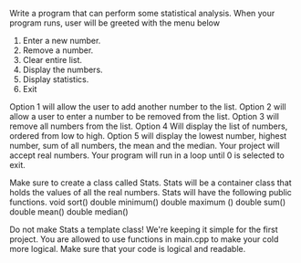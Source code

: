 Write a program that can perform some statistical analysis. When your program runs, user will be greeted with the menu below

1. Enter a new number.
2. Remove a number.
3. Clear entire list.
4. Display the numbers.
5. Display statistics.
0. Exit

Option 1 will allow the user to add another number to the list. Option 2 will allow a user to enter a number to be removed from the list. Option 3 will remove all numbers from the list. Option 4 Will display the list of numbers, ordered from low to high. Option 5 will display the lowest number, highest number, sum of all numbers, the mean and the median. Your project will accept real numbers. Your program will run in a loop until 0 is selected to exit.

Make sure to create a class called Stats. Stats will be a container class that holds the values of all the real numbers. Stats will have the following public functions.
void sort()
double minimum()
double maximum ()
double sum()
double mean()
double median()

Do not make Stats a template class! We're keeping it simple for the first project. You are allowed to use functions in main.cpp to make your cold more logical. Make sure that your code is logical and readable.
